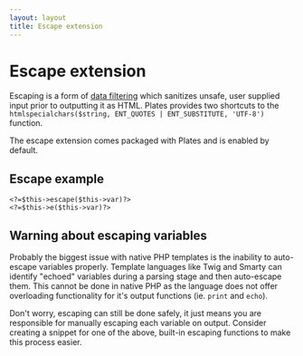 ```yaml
---
layout: layout
title: Escape extension
---
```


Escape extension
================

Escaping is a form of [data filtering](http://www.phptherightway.com/#data_filtering) which sanitizes unsafe, user supplied input prior to outputting it as HTML. Plates provides two shortcuts to the `htmlspecialchars($string, ENT_QUOTES | ENT_SUBSTITUTE, 'UTF-8')` function.

The escape extension comes packaged with Plates and is enabled by default.

## Escape example

~~~language-php
<?=$this->escape($this->var)?>
<?=$this->e($this->var)?>
~~~

## Warning about escaping variables

Probably the biggest issue with native PHP templates is the inability to auto-escape variables properly. Template languages like Twig and Smarty can identify "echoed" variables during a parsing stage and then auto-escape them. This cannot be done in native PHP as the language does not offer overloading functionality for it's output functions (ie. `print` and `echo`).

Don't worry, escaping can still be done safely, it just means you are responsible for manually escaping each variable on output. Consider creating a snippet for one of the above, built-in escaping functions to make this process easier.